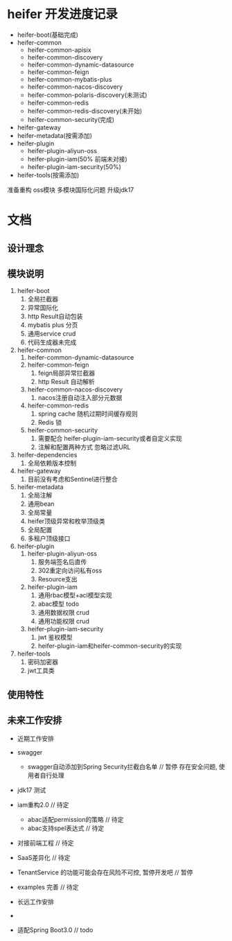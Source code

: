 # heifer 开发进度记录

- heifer-boot(基础完成)
- heifer-common
    - heifer-common-apisix
    - heifer-common-discovery
    - heifer-common-dynamic-datasource
    - heifer-common-feign
    - heifer-common-mybatis-plus
    - heifer-common-nacos-discovery
    - heifer-common-polaris-discovery(未测试)
    - heifer-common-redis
    - heifer-common-redis-discovery(未开始)
    - heifer-common-security(完成)
- heifer-gateway
- heifer-metadata(按需添加)
- heifer-plugin
   - heifer-plugin-aliyun-oss
   - heifer-plugin-iam(50% 前端未对接)
   - heifer-plugin-iam-security(50%)
- heifer-tools(按需添加)


准备重构 oss模块 多模块国际化问题 升级jdk17


# 文档
## 设计理念
## 模块说明
1. heifer-boot
   1. 全局拦截器
   2. 异常国际化
   3. http Result自动包装
   4. mybatis plus 分页
   5. 通用service crud
   6. 代码生成器未完成
2. heifer-common
   1. heifer-common-dynamic-datasource
   2. heifer-common-feign
      1. feign局部异常拦截器
      2. http Result 自动解析
   3. heifer-common-nacos-discovery
      1. nacos注册自动注入部分元数据
   4. heifer-common-redis
      1. spring cache 随机过期时间缓存规则
      2. Redis 锁
   5. heifer-common-security
      1. 需要配合 heifer-plugin-iam-security或者自定义实现
      2. 注解和配置两种方式 忽略过滤URL
3. heifer-dependencies
   1. 全局依赖版本控制
4. heifer-gateway
   1. 目前没有考虑和Sentinel进行整合
5. heifer-metadata
   1. 全局注解
   2. 通用bean
   3. 全局常量
   4. heifer顶级异常和枚举顶级类
   5. 全局配置
   6. 多租户顶级接口
6. heifer-plugin
   1. heifer-plugin-aliyun-oss
      1. 服务端签名后直传
      2. 302重定向访问私有oss
      3. Resource支出
   2. heifer-plugin-iam
      1. 通用rbac模型+acl模型实现
      2. abac模型 todo
      3. 通用数据权限 crud
      4. 通用功能权限 crud
   3. heifer-plugin-iam-security
      1. jwt 鉴权模型
      2. heifer-plugin-iam和heifer-common-security的实现
7. heifer-tools
   1. 密码加密器
   2. jwt工具类

## 使用特性

## 未来工作安排
- 近期工作安排
- swagger
  - swagger自动添加到Spring Security拦截白名单  // 暂停 存在安全问题, 使用者自行处理
- jdk17 测试
- iam重构2.0 // 待定
  - abac适配permission的策略 // 待定
  - abac支持spel表达式 // 待定
- 对接前端工程  // 待定
- SaaS差异化 // 待定 
- TenantService 的功能可能会存在风险不可控, 暂停开发吧 // 暂停
- examples 完善 // 待定

- 长远工作安排
- 
- 适配Spring Boot3.0  // todo